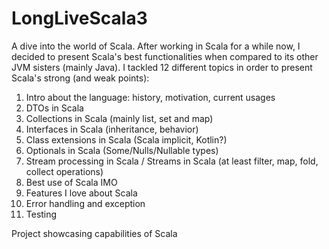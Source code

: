 # LongLiveScala3
A dive into the world of Scala.
After working in Scala for a while now, I decided to present Scala's best functionalities when compared to its other JVM sisters (mainly Java). 
I tackled 12 different topics in order to present Scala's strong (and weak points):
1.	Intro about the language: history, motivation, current usages
2.	DTOs in Scala
3.	Collections in Scala (mainly list, set and map)
4.	Interfaces in Scala (inheritance, behavior)
5.	Class extensions in Scala (Scala implicit, Kotlin?) 
6.	Optionals in Scala  (Some/Nulls/Nullable types)
7.	Stream processing in Scala / Streams in Scala (at least filter, map, fold, collect operations)
9.	Best use of Scala IMO
10.	Features I love about Scala
11.	Error handling and exception
12.	Testing

Project showcasing capabilities of Scala 
